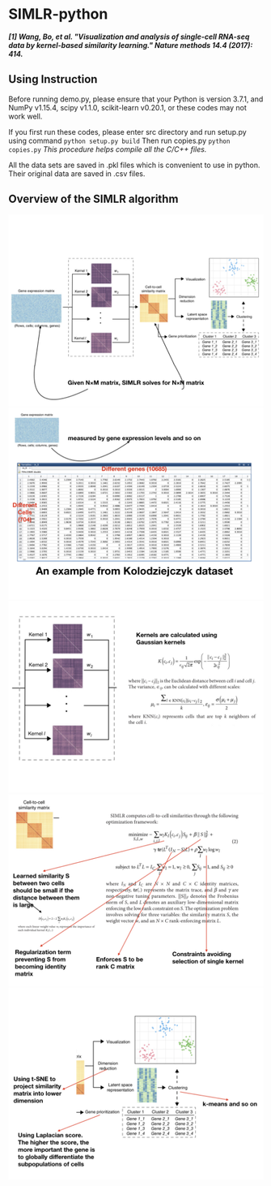 # SIMLR-python
***[1] Wang, Bo, et al. "Visualization and analysis of single-cell RNA-seq data by kernel-based similarity learning." Nature methods 14.4 (2017): 414.***
## Using Instruction
Before running demo.py, please ensure that your Python is version 3.7.1, and NumPy v1.15.4, scipy v1.1.0, scikit-learn v0.20.1, or these codes may not work well.

If you first run these codes, please enter src directory and run setup.py using command
`python setup.py build`
Then run copies.py
`python copies.py`
*This procedure helps compile all the C/C++ files.*

All the data sets are saved in .pkl files which is convenient to use in python. Their original data are saved in .csv files.

## Overview of the SIMLR algorithm
![](https://github.com/5966466/SIMLR-python/blob/master/SIMLR-pic/SIMLR-pic.001.jpeg "001")
![](https://github.com/5966466/SIMLR-python/blob/master/SIMLR-pic/SIMLR-pic.002.jpeg "002")
![](https://github.com/5966466/SIMLR-python/blob/master/SIMLR-pic/SIMLR-pic.003.jpeg "003")
![](https://github.com/5966466/SIMLR-python/blob/master/SIMLR-pic/SIMLR-pic.004.jpeg "004")
![](https://github.com/5966466/SIMLR-python/blob/master/SIMLR-pic/SIMLR-pic.005.jpeg "005")
